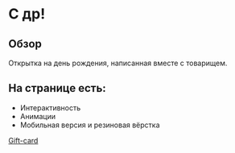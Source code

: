 # С др!

## Обзор
Открытка на день рождения, написанная вместе с товарищем.

## На странице есть:
* Интерактивность
* Анимации
* Мобильная версия и резиновая вёрстка

[Gift-card](https://romnyer.github.io/gift-card/)
